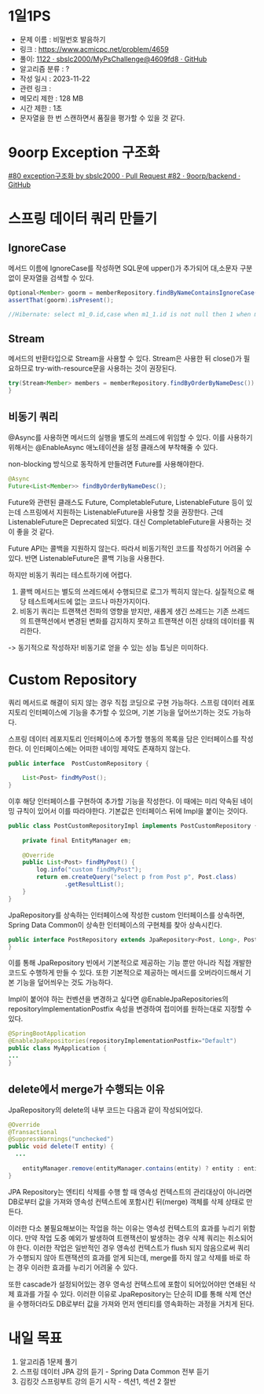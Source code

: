 # 1일1PS
 * 문제 이름 : 비밀번호 발음하기
 * 링크 : https://www.acmicpc.net/problem/4659
 * 풀이: [1122 · sbslc2000/MyPsChallenge@4609fd8 · GitHub](https://github.com/sbslc2000/MyPsChallenge/commit/4609fd899d1c31d3e485887528aa2bbc885ebfa2)
 * 알고리즘 분류 : ?
 * 작성 일시 : 2023-11-22
 * 관련 링크 :
 * 메모리 제한 :  128 MB
 * 시간 제한 : 1초
 * 문자열을 한 번 스캔하면서 품질을 평가할 수 있을 것 같다.

# 9oorp Exception 구조화
[#80 exception구조화 by sbslc2000 · Pull Request #82 · 9oorp/backend · GitHub](https://github.com/9oorp/backend/pull/82)

# 스프링 데이터 쿼리 만들기 
## IgnoreCase
메서드 이름에 IgnoreCase를 작성하면 SQL문에 upper()가 추가되어 대,소문자 구분없이 문자열을 검색할 수 있다.
```java
Optional<Member> goorm = memberRepository.findByNameContainsIgnoreCase("Goorm"); 
assertThat(goorm).isPresent();

//Hibernate: select m1_0.id,case when m1_1.id is not null then 1 when m1_0.id is not null then 0 end,m1_0.age,m1_0.name,m1_1.customer_name from member m1_0 left join customer m1_1 on m1_0.id=m1_1.id where upper(m1_0.name) like upper(?) escape '\'
```

## Stream
메서드의 반환타입으로 Stream을 사용할 수 있다. Stream은 사용한 뒤 close()가 필요하므로 try-with-resource문을 사용하는 것이 권장된다.
```java
try(Stream<Member> members = memberRepository.findByOrderByNameDesc()) {        assertThat(members.findFirst().get()).hasFieldOrPropertyWithValue("name","ZZZ"); 
}
```

## 비동기 쿼리 
@Async를 사용하면 메서드의 실행을 별도의 쓰레드에 위임할 수 있다. 이를 사용하기 위해서는 @EnableAsync 애노테이션을 설정 클래스에 부착해줄 수 있다.

non-blocking 방식으로 동작하게 만들려면 Future를 사용해야한다.
```java
@Async  
Future<List<Member>> findByOrderByNameDesc();
```

Future와 관련된 클래스도 Future, CompletableFuture, ListenableFuture 등이 있는데 스프링에서 지원하는 ListenableFuture을 사용할 것을 권장한다. 근데 ListenableFuture은 Deprecated 되었다. 대신 CompletableFuture을 사용하는 것이 좋을 것 같다.

Future API는 콜백을 지원하지 않는다. 따라서 비동기적인 코드를 작성하기 어려울 수 있다. 반면 ListenableFuture은 콜백 기능을 사용한다.

하지만 비동기 쿼리는 테스트하기에 어렵다.
1. 콜백 메서드는 별도의 쓰레드에서 수행되므로 로그가 찍히지 않는다. 실질적으로 해당 테스트메서드에 없는 코드나 마찬가지이다. 
2. 비동기 쿼리는 트랜잭션 전파의 영향을 받지만, 새롭게 생긴 쓰레드는 기존 쓰레드의 트랜잭션에서 변경된 변화를 감지하지 못하고 트랜잭션 이전 상태의 데이터를 쿼리한다.

-> 동기적으로 작성하자! 비동기로 얻을 수 있는 성능 튜닝은 미미하다. 

# Custom Repository
쿼리 메서드로 해결이 되지 않는 경우 직접 코딩으로 구현 가능하다.
스프링 데이터 레포지토리 인터페이스에 기능을 추가할 수 있으며, 기본 기능을 덮어쓰기하는 것도 가능하다.

스프링 데이터 레포지토리 인터페이스에 추가할 행동의 목록을 담은 인터페이스를 작성한다. 이 인터페이스에는 어떠한 네이밍 제약도 존재하지 않는다.
```java
public interface  PostCustomRepository {  
  
    List<Post> findMyPost();  
}
```

이후 해당 인터페이스를 구현하여 추가할 기능을 작성한다. 이 때에는 미리 약속된 네이밍 규칙이 있어서 이를 따라야한다. 기본값은 인터페이스 뒤에 Impl을 붙이는 것이다.
```java
public class PostCustomRepositoryImpl implements PostCustomRepository {  
  
    private final EntityManager em;  
  
    @Override  
    public List<Post> findMyPost() {  
        log.info("custom findMyPost");  
        return em.createQuery("select p from Post p", Post.class)  
                .getResultList();  
    }  
}
```

JpaRepository를 상속하는 인터페이스에 작성한 custom 인터페이스를 상속하면, Spring Data Common이 상속한 인터페이스의 구현체를 찾아 상속시킨다.
```java
public interface PostRepository extends JpaRepository<Post, Long>, PostCustomRepository {  
}
```

이를 통해 JpaRepository 빈에서 기본적으로 제공하는 기능 뿐만 아니라 직접 개발한 코드도 수행하게 만들 수 있다. 또한 기본적으로 제공하는 메서드를 오버라이드해서 기본 기능을 덮어씌우는 것도 가능하다.


Impl이 붙어야 하는 컨벤션을 변경하고 싶다면 @EnableJpaRepositories의 repositoryImplementationPostfix 속성을 변경하여 접미어를 원하는대로 지정할 수 있다.
```java
@SpringBootApplication
@EnableJpaRepositories(repositoryImplementationPostfix="Default")
public class MyApplication { 
...
}
```

## delete에서 merge가 수행되는 이유
JpaRepository의 delete의 내부 코드는 다음과 같이 작성되어있다.
```java
@Override  
@Transactional  
@SuppressWarnings("unchecked")  
public void delete(T entity) {  
  ...
  
    entityManager.remove(entityManager.contains(entity) ? entity : entityManager.merge(entity));  
}
```

JPA Repository는 엔티티 삭제를 수행 할 때 영속성 컨텍스트의 관리대상이 아니라면 DB로부터 값을 가져와 영속성 컨텍스트에 포함시킨 뒤(merge) 객체를 삭제 상태로 만든다.

이러한 다소 불필요해보이는 작업을 하는 이유는 영속성 컨텍스트의 효과를 누리기 위함이다. 만약 작업 도중 예외가 발생하여 트랜잭션이 발생하는 경우 삭제 쿼리는 취소되어야 한다. 이러한 작업은 일반적인 경우 영속성 컨텍스트가 flush 되지 않음으로써 쿼리가 수행되지 않아 트랜잭션의 효과를 얻게 되는데, merge를 하지 않고 삭제를 바로 하는 경우 이러한 효과를 누리기 어려울 수 있다.

또한 cascade가 설정되어있는 경우 영속성 컨텍스트에 포함이 되어있어야만 연쇄된 삭제 효과를 가질 수 있다. 이러한 이유로 JpaRepository는 단순히 ID를 통해 삭제 연산을 수행하더라도 DB로부터 값을 가져와 먼저 엔티티를 영속화하는 과정을 거치게 된다.




# 내일 목표
1. 알고리즘 1문제 풀기
2. 스프링 데이터 JPA 강의 듣기 - Spring Data Common 전부 듣기
3. 김킹갓 스프링부트 강의 듣기 시작 - 섹션1, 섹션 2 절반
